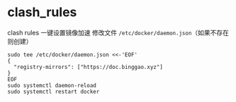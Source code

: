 # clash_rules
clash rules
一键设置镜像加速
修改文件 `/etc/docker/daemon.json`（如果不存在则创建）

```shell
sudo tee /etc/docker/daemon.json <<-'EOF'
{
  "registry-mirrors": ["https://doc.binggao.xyz"]
}
EOF
sudo systemctl daemon-reload
sudo systemctl restart docker
```

